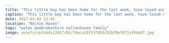 ```yaml
---
title: "This little bay has been home for the last week, have loved every moment being with family."
caption: "This little bay has been home for the last week, have loved every moment being with family."
date: 2017-01-02 12:43
location: "Nolton Haven"
tags: "wales pembrokeshire noltonhaven family"
image: assets/uploads/2017/01/74aca18f537453cb2b76efd71af04a8f.jpg
---
```


